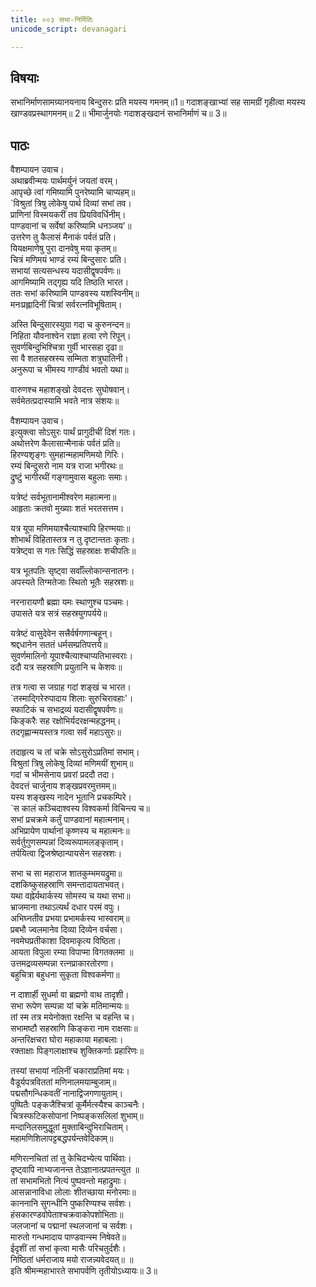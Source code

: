 ```yaml
---
title: ००३ सभा-निर्मितिः
unicode_script: devanagari

---
```

## विषयाः

सभानिर्माणसामग्र्यानयनाय बिन्दुसरः प्रति मयस्य गमनम्॥1॥ गदाशङ्खाभ्यां सह सामग्रीं गृहीत्वा मयस्य खाण्डवप्रस्थागमनम्॥ 2॥ भीमार्जुनयोः गदाशङ्खदानं सभानिर्माणं च॥ 3॥

## पाठः

वैशम्पायन उवाच।  
अथाब्रवीन्मयः पार्थमर्युनं जयतां वरम्।  
आपृच्छे त्वां गमिष्यामि पुनरेष्यामि चाप्यहम्॥  
`विश्रुतां त्रिषु लोकेषु पार्थ दिव्यां सभां तव।  
प्राणिनां विस्मयकरीं तव प्रियविवर्धिनीम्।  
पाण्डवानां च सर्वेषां करिष्यामि धनञ्जय'॥  
उत्तरेण तु कैलासं मैनाकं पर्वतं प्रति।  
यियक्षमाणेषु पुरा दानवेषु मया कृतम्॥  
चित्रं मणिमयं भाण्डं रम्यं बिन्दुसारः प्रति।  
सभायां सत्यसन्धस्य यदासीद्वृषपर्वणः॥  
आगमिष्यामि तद्गृह्य यदि तिष्ठति भारत।  
ततः सभां करिष्यामि पाण्डवस्य यशस्विनीम्॥  
मनःप्रह्लादिनीं चित्रां सर्वरत्नविभूषिताम्।  

अस्ति बिन्दुसारस्युग्रा गदा च कुरुनन्दन॥  
निहिता यौवनाश्वेन राज्ञा हत्वा रणे रिपून्।  
सुवर्णबिन्दुभिश्चित्रा गुर्वी भारसहा दृढा॥  
सा वै शतसहस्रस्य सम्मिता शत्रुघातिनी।  
अनुरूपा च भीमस्य गाण्डीवं भवतो यथा॥  

वारुणश्च महाशङ्खो देवदत्तः सुघोषवान्।  
सर्वमेतत्प्रदास्यामि भवते नात्र संशयः॥  

वैशम्पायन उवाच।  
इत्युक्त्वा सोऽसुरः पार्थं प्रागुदीचीं दिशं गतः।  
अथोत्तरेण कैलासान्मैनाकं पर्वतं प्रति॥  
हिरण्यशृङ्गः सुमहान्महामणिमयो गिरिः।  
रम्यं बिन्दुसरो नाम यत्र राजा भगीरथः॥  
द्रुष्टुं भागीरथीं गङ्गामुवास बहुलाः समाः।  

यत्रेष्टं सर्वभूतानामीश्वरेण महात्मना॥  
आहृताः क्रतवो मुख्याः शतं भरतसत्तम।  

यत्र यूपा मणिमयाश्चैत्याश्चापि हिरण्मयाः॥  
शोभार्थं विहितास्तत्र न तु दृष्टान्ततः कृताः।  
यत्रेष्ट्वा स गतः सिद्धिं सहस्राक्षः शचीपतिः॥  

यत्र भूतपतिः सृष्ट्वा सर्वाँल्लोकान्सनातनः।  
अपस्यते तिग्मतेजाः स्थितो भूतैः सहस्रशः॥  

नरनारायणौ ब्रह्मा यमः स्थाणुश्च पञ्चमः।  
उपासते यत्र सत्रं सहस्रयुगपर्यये॥  

यत्रेष्टं वासुदेवेन सत्त्रैर्वर्षगणान्बहून्।  
श्रद्दधानेन सततं धर्मसम्प्रतिपत्तये॥  
सुवर्णमालिनो यूपाश्चैत्याश्चाप्यतिभास्वराः।  
ददौ यत्र सहस्राणि प्रयुतानि च केशवः॥  

तत्र गत्वा स जग्राह गदां शङ्खं च भारत।  
`तस्माद्गिरेरुपादाय शिलाः सुरुचिरावहाः'।  
स्फाटिकं च सभाद्रव्यं यदासीद्वृषपर्वणः॥  
किङ्करैः सह रक्षोभिर्यदरक्षन्महद्धनम्।  
तदगृह्णान्मयस्तत्र गत्वा सर्वं महाऽसुरः॥  

तदाहृत्य च तां चक्रे सोऽसुरोऽप्रतिमां सभाम्।  
विश्रुतां त्रिषु लोकेषु दिव्यां मणिमयीं शुभाम्॥  
गदां च भीमसेनाय प्रवरां प्रददौ तदा।  
देवदत्तं चार्जुनाय शङ्खप्रवरमुत्तमम्॥  
यस्य शङ्खस्य नादेन भूतानि प्रचकम्पिरे।  
`स कालं कञ्चिदाश्वस्य विश्वकर्मा विचिन्त्य च॥  
सभां प्रचक्रमे कर्तुं पाण्डवानां महात्मनाम्।  
अभिप्रायेण पार्थानां कृष्णस्य च महात्मनः॥  
सर्वर्तुगुणसम्पन्नां दिव्यरूपामलङ्कृताम्।  
तर्पयित्वा द्विजश्रेष्ठान्पायसेन सहस्रशः।  

सभा च सा महाराज शातकुम्भमयद्रुमा॥  
दशकिष्कुसहस्राणि समन्तादायताभवत्।  
यथा वह्नेर्यथार्कस्य सोमस्य च यथा सभा॥  
भ्राजमाना तथाऽत्यर्थं दधार परमं वपुः।  
अभिघ्नतीव प्रभया प्रभामर्कस्य भास्वराम्॥  
प्रबभौ ज्वलमानेव दिव्या दिव्येन वर्चसा।  
नवमेघप्रतीकाशा दिवमाकृत्य विष्ठिता।  
आयता विपुला रम्या विपाप्मा विगतक्लमा ॥  
उत्तमद्रव्यसम्पन्ना रत्नप्राकारतोरणा।  
बहुचित्रा बहुधना सुकृता विश्वकर्मणा॥  

न दाशार्ही सुधर्मा वा ब्रह्मणो वाथ तादृशी।  
सभा रूपेण सम्पन्ना यां चक्रे मतिमान्मयः॥  
तां स्म तत्र मयेनोक्ता रक्षन्ति च वहन्ति च।  
सभामष्टौ सहस्राणि किङ्करा नाम राक्षसाः॥  
अन्तरिक्षचरा घोरा महाकाया महाबलाः।  
रक्ताक्षाः पिङ्गलाक्षाश्च शुक्तिकर्णाः प्रहारिणः॥  

तस्यां सभायां नलिनीं चकाराप्रतिमां मयः।  
वैडूर्यपत्रविततां मणिनालमयाम्बुजाम्॥  
पद्मसौगन्धिकवतीं नानाद्विजगणायुताम्।  
पुष्पितैः पङ्कजैश्चित्रां कूर्मैर्मत्स्यैश्च काञ्चनैः।  
चित्रस्फटिकसोपानां निष्पङ्कसलिलां शुभाम्॥  
मन्दानिलसमुद्धूतां मुक्ताबिन्दुभिराचिताम्।  
महामणिशिलापट्टबद्धपर्यन्तवेदिकाम्॥  

मणिरत्नचितां तां तु केचिदभ्येत्य पार्थिवाः।  
दृष्ट्वापि नाभ्यजानन्त तेऽज्ञानात्प्रपतन्त्युत ॥  
तां सभामभितो नित्यं पुष्पवन्तो महाद्रुमाः।  
आसन्नानाविधा लोलाः शीतच्छाया मनोरमाः॥  
काननानि सुगन्धीनि पुष्करिण्यश्च सर्वशः।  
हंसकारण्डवोपेताश्चक्रवाकोपशोभिताः॥  
जलजानां च पद्मानां स्थलजानां च सर्वशः।  
मारुतो गन्धमादाय पाण्डवान्स्म निषेवते॥  
ईदृशीं तां सभां कृत्वा मासैः परिचतुर्दशैः।  
निष्ठितां धर्मराजाय मयो राजन्न्यवेदयत्॥ ॥  
इति श्रीमन्महाभारते सभापर्वणि तृतीयोऽध्यायः॥ 3॥